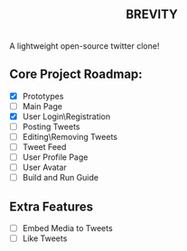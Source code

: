 <br/>
<h2 align="center">BREVITY</h2>
<br/> 
A lightweight open-source twitter clone!

## Core Project Roadmap:

* [x] Prototypes
* [ ] Main Page
* [x] User Login\Registration
* [ ] Posting Tweets
* [ ] Editing\Removing Tweets
* [ ] Tweet Feed
* [ ] User Profile Page
* [ ] User Avatar
* [ ] Build and Run Guide

## Extra Features

* [ ] Embed Media to Tweets
* [ ] Like Tweets